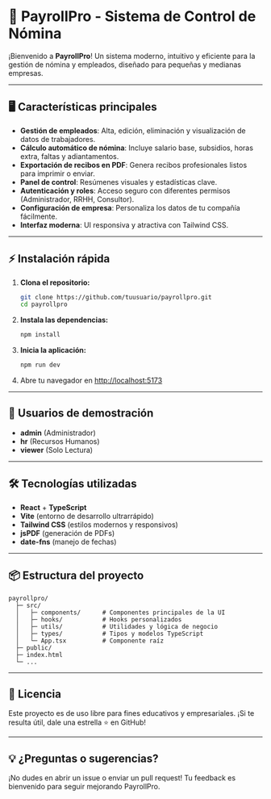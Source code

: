 # 🚀 PayrollPro - Sistema de Control de Nómina

¡Bienvenido a **PayrollPro**! Un sistema moderno, intuitivo y eficiente para la gestión de nómina y empleados, diseñado para pequeñas y medianas empresas.

---

## 🖥️ Características principales

- **Gestión de empleados**: Alta, edición, eliminación y visualización de datos de trabajadores.
- **Cálculo automático de nómina**: Incluye salario base, subsidios, horas extra, faltas y adiantamentos.
- **Exportación de recibos en PDF**: Genera recibos profesionales listos para imprimir o enviar.
- **Panel de control**: Resúmenes visuales y estadísticas clave.
- **Autenticación y roles**: Acceso seguro con diferentes permisos (Administrador, RRHH, Consultor).
- **Configuración de empresa**: Personaliza los datos de tu compañía fácilmente.
- **Interfaz moderna**: UI responsiva y atractiva con Tailwind CSS.

---

## ⚡ Instalación rápida

1. **Clona el repositorio:**
   ```bash
   git clone https://github.com/tuusuario/payrollpro.git
   cd payrollpro
   ```
2. **Instala las dependencias:**
   ```bash
   npm install
   ```
3. **Inicia la aplicación:**
   ```bash
   npm run dev
   ```
4. Abre tu navegador en [http://localhost:5173](http://localhost:5173)

---

## 🔑 Usuarios de demostración

- **admin** (Administrador)
- **hr** (Recursos Humanos)
- **viewer** (Solo Lectura)

---

## 🛠️ Tecnologías utilizadas

- **React** + **TypeScript**
- **Vite** (entorno de desarrollo ultrarrápido)
- **Tailwind CSS** (estilos modernos y responsivos)
- **jsPDF** (generación de PDFs)
- **date-fns** (manejo de fechas)

---

## 📦 Estructura del proyecto

```
payrollpro/
  ├─ src/
  │   ├─ components/      # Componentes principales de la UI
  │   ├─ hooks/           # Hooks personalizados
  │   ├─ utils/           # Utilidades y lógica de negocio
  │   ├─ types/           # Tipos y modelos TypeScript
  │   └─ App.tsx          # Componente raíz
  ├─ public/
  ├─ index.html
  └─ ...
```

---

## 📄 Licencia

Este proyecto es de uso libre para fines educativos y empresariales. ¡Si te resulta útil, dale una estrella ⭐ en GitHub!

---

## 💡 ¿Preguntas o sugerencias?

¡No dudes en abrir un issue o enviar un pull request! Tu feedback es bienvenido para seguir mejorando PayrollPro.
